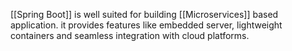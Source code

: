 [[Spring Boot]] is well suited for building [[Microservices]] based application. it provides features like embedded server, lightweight containers and seamless integration with cloud platforms.